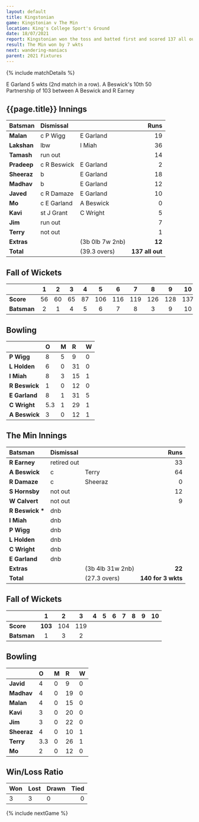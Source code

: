 ```yaml
---
layout: default
title: Kingstonian
game: Kingstonian v The Min
location: King's College Sport's Ground
date: 18/07/2021
report: Kingstonian won the toss and batted first and scored 137 all out. The Min replied with 140 for 3 wkts
result: The Min won by 7 wkts
next: wandering-maniacs
parent: 2021 Fixtures
---
```


{% include matchDetails %}

E Garland 5 wkts (2nd match in a row). A Beswick's 10th 50<br />
Partnership of 103 between A Beswick and R Earney

## {{page.title}} Innings

| Batsman | Dismissal | | Runs |
|:---|:---|---|---:|
| **Malan** | c P Wigg | E Garland | 19 |
| **Lakshan** | lbw | I Miah | 36 |
| **Tamash** | run out |  | 14 |
| **Pradeep** | c R Beswick | E Garland | 2 |
| **Sheeraz** | b | E Garland | 18 |
| **Madhav** | b  | E Garland | 12 |
| **Javed** | c R Damaze | E Garland | 10 |
| **Mo** | c E Garland | A Beswick | 0 |
| **Kavi** | st J Grant | C Wright | 5 |
| **Jim** | run out |  | 7 |
| **Terry** | not out | | 1 |
| **Extras** | | (3b 0lb 7w 2nb) | **12** |
| **Total** | | (39.3 overs) | **137 all out** |

## Fall of Wickets

| | 1 | 2 | 3 | 4 | 5 | 6 | 7 | 8 | 9 | 10 |
|---|:---:|:---:|:---:|:---:|:---:|:---:|:---:|:---:|:---:|:---:|
| **Score** | 56 | 60 | 65 | 87 | 106 | 116 | 119 | 126 | 128 | 137 |
| **Batsman** | 2 | 1 | 4 | 5 | 6 | 7 | 8 | 3 | 9 | 10 |

## Bowling

| | O | M | R | W |
|---|:---|:---|:---|:---|
| **P Wigg** | 8 | 5 | 9 | 0 |
| **L Holden** | 6 | 0 | 31 | 0 |
| **I Miah** | 8 | 3 | 15 | 1 |
| **R Beswick** | 1 | 0 | 12 | 0 |
| **E Garland** | 8 | 1 | 31 | 5 |
| **C Wright** | 5.3 | 1 | 29 | 1 |
| **A Beswick** | 3 | 0 | 12 | 1 |

## The Min Innings

| Batsman | Dismissal | | Runs |
|:---|:---|---|---:|
| **R Earney** | retired out |  | 33 |
| **A Beswick** | c | Terry | 64 |
| **R Damaze** | c | Sheeraz | 0 |
| **S Hornsby** | not out |  | 12 |
| **W Calvert** | not out |  | 9 |
| **R Beswick &#42;** | dnb |  |  |
| **I Miah** | dnb |  |  |
| **P Wigg** | dnb |  |  |
| **L Holden** | dnb |  |  |
| **C Wright** | dnb |  |  |
| **E Garland** | dnb |  |  |
| **Extras** | | (3b 4lb 31w 2nb) | **22** |
| **Total** | | (27.3 overs) | **140 for 3 wkts** |

## Fall of Wickets

| | 1 | 2 | 3 | 4 | 5 | 6 | 7 | 8 | 9 | 10 |
|---|:---:|:---:|:---:|:---:|:---:|:---:|:---:|:---:|:---:|:---:|
| **Score** | **103** | 104 | 119 |  |  |  |  |  |  |  |
| **Batsman** | 1 | 3 | 2 |  |  |  |  |  |  |  |

## Bowling

| | O | M | R | W |
|---|:---|:---|:---|:---|
| **Javid** | 4 | 0 | 9 | 0 |
| **Madhav** | 4 | 0 | 19 | 0 |
| **Malan** | 4 | 0 | 15 | 0 |
| **Kavi** | 3 | 0 | 20 | 0 |
| **Jim** | 3 | 0 | 22 | 0 |
| **Sheeraz** | 4 | 0 | 10 | 1 |
| **Terry** | 3.3 | 0 | 26 | 1 |
| **Mo** | 2 | 0| 12 | 0 |


## Win/Loss Ratio

| Won | Lost | Drawn | Tied |
|:---|:---|:---|---:|
| 3 | 3 | 0 | 0 |

{% include nextGame %}